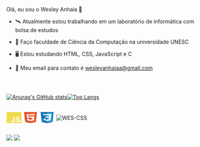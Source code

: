    Olá, eu sou o Wesley Anhaia 👋

- 🛰️ Atualmente estou trabalhando em um laboratório de informática com bolsa de estudos

- 🏫 Faço faculdade de Ciência da Computação na universidade UNESC

- 🖥️ Estou estudando HTML, CSS, JavaScript e C

- 📧 Meu email para contato é wesleyanhaiaa@gmail.com

##

<br>


[![Anurag's GitHub stats](https://github-readme-stats.vercel.app/api?username=wesleyanhaia&show_icons=true&theme=radical)](https://github.com/anuraghazra/github-readme-stats)[![Top Langs](https://github-readme-stats.vercel.app/api/top-langs/?username=wesleyanhaia&layout=compact&theme=radical)](https://github.com/wesleyanhaia/github-readme-stats)



<div style="display: inline_block"><br>
  <img align="center" alt="WES-Js" height="30" width="40" src="https://raw.githubusercontent.com/devicons/devicon/master/icons/javascript/javascript-plain.svg">
  <img align="center" alt="WES-HTML" height="30" width="40" src="https://raw.githubusercontent.com/devicons/devicon/master/icons/html5/html5-original.svg">
  <img align="center" alt="WES-CSS" height="30" width="40" src="https://raw.githubusercontent.com/devicons/devicon/master/icons/css3/css3-original.svg">
  <img align="center" alt="WES-CSS" height="30" width="40" src="https://cdn.jsdelivr.net/gh/devicons/devicon/icons/c/c-original.svg" />
</div>
  
  ##
 
<div> 
  <a href="https://instagram.com/wesleyanhaia" target="_blank"><img src="https://img.shields.io/badge/-Instagram-%23E4405F?style=for-the-badge&logo=instagram&logoColor=white" target="_blank"></a>
  <a href = "mailto:wesleyanhaiaa@gmail.com"><img src="https://img.shields.io/badge/-Gmail-%23333?style=for-the-badge&logo=gmail&logoColor=white" target="_blank"></a>
</div>


  
